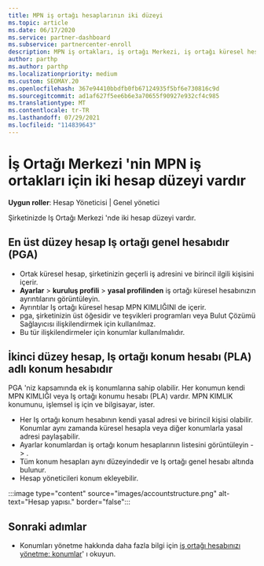 ```yaml
---
title: MPN iş ortağı hesaplarının iki düzeyi
ms.topic: article
ms.date: 06/17/2020
ms.service: partner-dashboard
ms.subservice: partnercenter-enroll
description: MPN iş ortakları, iş ortağı Merkezi, iş ortağı küresel hesabı (PGA) ve Iş ortağı konumu hesabı (PLA) için iki hesap düzeyi hakkında bilgi alabilir.
author: parthp
ms.author: parthp
ms.localizationpriority: medium
ms.custom: SEOMAY.20
ms.openlocfilehash: 367e94410bbdfb0fb67124935f5bf6e730816c9d
ms.sourcegitcommit: ad1af627f5ee6b6e3a70655f90927e932cf4c985
ms.translationtype: MT
ms.contentlocale: tr-TR
ms.lasthandoff: 07/29/2021
ms.locfileid: "114839643"
---
```

# <a name="partner-center-has-two-levels-of-accounts-for-mpn-partners"></a>İş Ortağı Merkezi 'nin MPN iş ortakları için iki hesap düzeyi vardır

**Uygun roller**: Hesap Yöneticisi | Genel yönetici

Şirketinizde Iş Ortağı Merkezi 'nde iki hesap düzeyi vardır.

## <a name="the-top-level-account-is-the-partner-global-account-pga"></a>En üst düzey hesap Iş ortağı genel hesabıdır (PGA)

- Ortak küresel hesap, şirketinizin geçerli iş adresini ve birincil ilgili kişisini içerir. 
- **Ayarlar**  >  **kuruluş profili**  >  **yasal profilinden** iş ortağı küresel hesabınızın ayrıntılarını görüntüleyin.
- Ayrıntılar Iş ortağı küresel hesap MPN KIMLIĞINI de içerir. 
- pga, şirketinizin üst öğesidir ve teşvikleri programları veya Bulut Çözümü Sağlayıcısı ilişkilendirmek için kullanılmaz. 
- Bu tür ilişkilendirmeler için konumlar kullanılmalıdır.

## <a name="the-second-level-account-is-the-location-account-called-partner-location-account-pla"></a>İkinci düzey hesap, Iş ortağı konum hesabı (PLA) adlı konum hesabıdır

PGA 'niz kapsamında ek iş konumlarına sahip olabilir. Her konumun kendi MPN KIMLIĞI veya Iş ortağı konumu hesabı (PLA) vardır. MPN KIMLIK konumunu, işlemsel iş için ve bilgisayar, ister.

- Her Iş ortağı konum hesabının kendi yasal adresi ve birincil kişisi olabilir. Konumlar aynı zamanda küresel hesapla veya diğer konumlarla yasal adresi paylaşabilir.
- Ayarlar konumlardan iş ortağı konum hesaplarının listesini görüntüleyin   ->  .
- Tüm konum hesapları aynı düzeyindedir ve Iş ortağı genel hesabı altında bulunur.
- Hesap yöneticileri konum ekleyebilir.

:::image type="content" source="images/accountstructure.png" alt-text="Hesap yapısı." border="false":::

## <a name="next-steps"></a>Sonraki adımlar

- Konumları yönetme hakkında daha fazla bilgi için [iş ortağı hesabınızı yönetme: konumlar](manage-locations.md)' ı okuyun.
